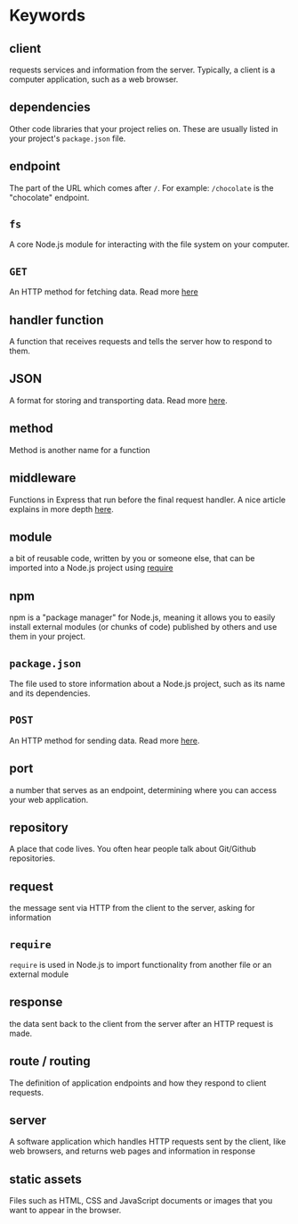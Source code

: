 # Keywords

## client

requests services and information from the server. Typically, a client is a computer application, such as a web browser.

## dependencies

Other code libraries that your project relies on.   These are usually listed in your project's `package.json` file.

## endpoint

The part of the URL which comes after `/`. For example: `/chocolate` is the "chocolate" endpoint.

## `fs`

A core Node.js module for interacting with the file system on your computer. 

## `GET`

An HTTP method for fetching data. Read more [here](http://www.w3schools.com/tags/ref_httpmethods.asp)

## handler function

A function that receives requests and tells the server how to respond to them.

## JSON

A format for storing and transporting data. Read more [here](http://www.w3schools.com/js/js_json.asp).

## method

Method is another name for a function

## middleware

Functions in Express that run before the final request handler. A nice article explains in more depth [here](https://www.safaribooksonline.com/blog/2014/03/10/express-js-middleware-demystified).

## module

a bit of reusable code, written by you or someone else, that can be imported into a Node.js project using [require](keywords.md#require)

## npm

npm is a "package manager" for Node.js, meaning it allows you to easily install external modules \(or chunks of code\) published by others and use them in your project.

## `package.json`

The file used to store information about a Node.js project, such as its name and its dependencies. 

## `POST`

An HTTP method for sending data. Read more [here](http://www.w3schools.com/tags/ref_httpmethods.asp).

## port

a number that serves as an endpoint, determining where you can access your web application.

## repository

A place that code lives.  You often hear people talk about Git/Github repositories.

## request

the message sent via HTTP from the client to the server, asking for information

## `require`

`require` is used in Node.js to import functionality from another file or an external module

## response

the data sent back to the client from the server after an HTTP request is made.

## route / routing

The definition of application endpoints and how they respond to client requests.

## server

A software application which handles HTTP requests sent by the client, like web browsers, and returns web pages and information in response

## static assets

Files such as HTML, CSS and JavaScript documents or images that you want to appear in the browser.

